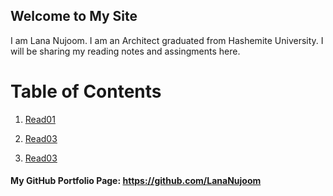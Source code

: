 ## Welcome to My Site
I am Lana Nujoom. I am an Architect graduated from Hashemite University. I will be sharing my reading notes and assingments here.

# Table of Contents

1. [Read01](https://lananujoom.github.io/reading-notes/)

2. [Read03](https://lananujoom.github.io/reading-notes/read01)


3. [Read03](https://lananujoom.github.io/reading-notes/reading-notes03)





#### My GitHub Portfolio Page: https://github.com/LanaNujoom
